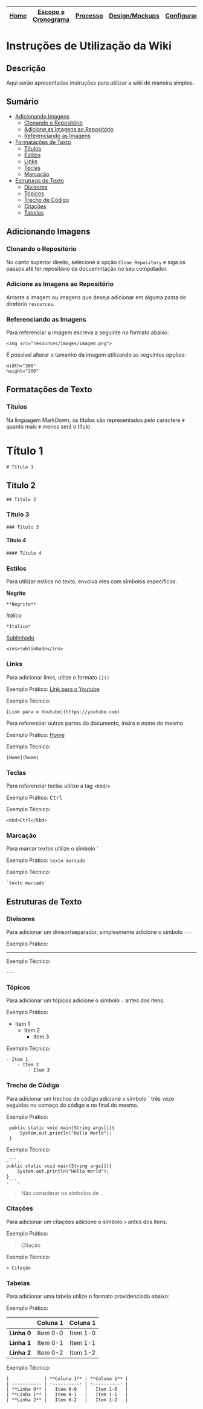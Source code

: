 | [Home](home) | [Escopo e Cronograma](escopo) | [Processo](processo) | [Design/Mockups](design_mockups) | [Configuração](configuracao) | [Arquitetura](arquitetura) | [Código](codigo) | [BD](banco_dados) | [Qualidade](qualidade) | [Utilização](utilizacao) |
| :----------: | :---------------------------: | :------------------: | :--------------: | :--------------------------: | :------------------------: | :--------------: | :---------------: | :--------------------: | :----------------------: |

# Instruções de Utilização da Wiki

## Descrição

Aqui serão apresentadas instruções para utilizar a wiki de maneira simples.

## Sumário

- [Adicionando Imagens](#adicionando-imagens)
  - [Clonando o Repositório](#clonando-o-repositório)
  - [Adicione as Imagens ao Repositório](#adicione-as-imagens-ao-repositorio)
  - [Referenciando as Imagens](#referenciando-as-imagens)
- [Formatações de Texto](#formatações-de-texto)
  - [Títulos](#títulos)
  - [Estilos](#estilos)
  - [Links](#links)
  - [Teclas](#teclas)
  - [Marcação](#marcação)
- [Estruturas de Texto](#estruturas-de-texto)
  - [Divisores](#divisores)
  - [Tópicos](#tópicos)
  - [Trecho de Código](#trecho-de-código)
  - [Citações](#citações)
  - [Tabelas](#tabelas)

## Adicionando Imagens

### Clonando o Repositório

No canto superior direito, selecione a opção `Clone Repository` e siga os passos até ter repositório da docuemntação no seu computador.

### Adicione as Imagens ao Repositório

Arraste a imagem ou imagens que deseja adicionar em alguma pasta do diretório `resources`.

### Referenciando as Imagens

Para referenciar a imagem escreva a seguinte no formato abaixo:

```
<img src="resources/images/imagem.png">
```

É possível alterar o tamanho da imagem utilizando as seguintes opções:

```
width="300"
height="200"
```

## Formatações de Texto

### Títulos

Na linguagem MarkDown, os títulos são representados pelo caractere `#` quanto mais `#` menos será o título

# Título 1

```
# Título 1
```

## Título 2

```
## Título 2
```

### Título 3

```
### Título 3
```

#### Título 4

```
#### Título 4
```

### Estilos

Para utilizar estilos no texto, envolva eles com símbolos específicos.

**Negrito**

```
**Negrito**
```

_Itálico_

```
*Itálico*
```

<ins>Sublinhado</ins>

```
<ins>Sublinhado</ins>
```

### Links

Para adicionar links, utilze o formato `[]()`

Exemplo Prático:
[Link para o Youtube](https://youtube.com)

Exemplo Técnico:

```
[Link para o Youtube](https://youtube.com)
```

Para referenciar outras partes do documento, insira o nome do mesmo

Exemplo Prático:
[Home](home)

Exemplo Técnico:

```
[Home](home)
```

### Teclas

Para referenciar teclas utilize a tag `<kbd/>`

Exemplo Prático:
<kbd>Ctrl</kbd>

Exemplo Técnico:

```
<kbd>Ctrl</kbd>
```

### Marcação

Para marcar textos utilize o símbolo `

Exemplo Prático:
`texto marcado`

Exemplo Técnico:

```
`texto marcado`
```

## Estruturas de Texto

### Divisores

Para adicionar um divisor/separador, simplesmente adicione o simbolo `---`

Exemplo Prático:

---

Exemplo Técnico:

```
---
```

### Tópicos

Para adicionar um tópicos adicione o símbolo `-` antes dos itens.

Exemplo Prático:

- Item 1
  - Item 2
    - Item 3

Exemplo Técnico:

```
- Item 1
    - Item 2
        - Item 3
```

### Trecho de Código

Para adicionar um trechos de código adicione o símbolo ` três veze seguidas no começo do código e no final do mesmo.

Exemplo Prático:

```
 public static void main(String args[]){
     System.out.println("Hello World");
 }
```

Exemplo Técnico:

````
.```.
public static void main(String args[]){
    System.out.println("Hello World");
}
.```.
````

> Não considerar os símbolos de `.`

### Citações

Para adicionar um citações adicione o símbolo `>` antes dos itens.

Exemplo Prático:

> Citação

Exemplo Técnico:

```
> Citação
```

### Tabelas

Para adicionar uma tabela utilize o formato providenciado abaixo:

Exemplo Prático:

|             | **Coluna 1** | **Coluna 1** |
| ----------- | :----------: | :----------: |
| **Linha 0** |   Item 0-0   |   Item 1-0   |
| **Linha 1** |   Item 0-1   |   Item 1-1   |
| **Linha 2** |   Item 0-2   |   Item 1-2   |

Exemplo Técnico:

```
|             | **Coluna 1** | **Coluna 1** |
| ----------- | :----------: | :----------: |
| **Linha 0** |   Item 0-0   |   Item 1-0   |
| **Linha 1** |   Item 0-1   |   Item 1-1   |
| **Linha 2** |   Item 0-2   |   Item 1-2   |
```
